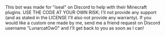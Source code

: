 This bot was made for "iseal" on Discord to help with their Minecraft plugins. USE THE CODE AT YOUR OWN RISK; I'll not provide any support (and as stated in the LICENSE I'll also not provide any warranty). If you would like a custom one made by me, send me a friend request on Discord username "LunarcatOwO" and I'll get back to you as soon as I can!
